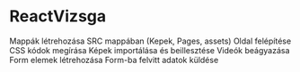 # ReactVizsga
Mappák létrehozása SRC mappában (Kepek, Pages, assets)
Oldal felépítése
CSS kódok megírása
Képek importálása és beillesztése
Videók beágyazása
Form elemek létrehozása
Form-ba felvitt adatok küldése
